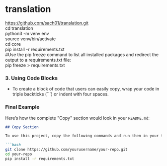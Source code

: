 # translation

https://github.com/sach01/translation.git <br>
cd translation <br>
python3 -m venv env <br>
source venv/bin/activate  <br>
cd core  <br>
pip install -r requirements.txt  <br>
#Use the pip freeze command to list all installed packages and redirect the output to a requirements.txt file: <br>
pip freeze > requirements.txt  <br>




### 3. **Using Code Blocks**

- To create a block of code that users can easily copy, wrap your code in triple backticks (```) or indent with four spaces.

### Final Example

Here’s how the complete "Copy" section would look in your `README.md`:

```markdown
## Copy Section

To use this project, copy the following commands and run them in your terminal:

```bash
git clone https://github.com/yourusername/your-repo.git
cd your-repo
pip install -r requirements.txt
